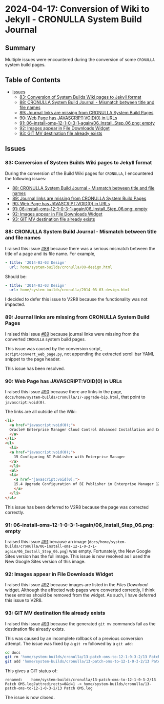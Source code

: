 # 2024-04-17: Conversion of Wiki to Jekyll - CRONULLA System Build Journal

## Summary

Multiple issues were encountered during the conversion of some `CRONULLA` system build pages.

## Table of Contents

* [Issues](#issues)
  * [83: Conversion of System Builds Wiki pages to Jekyll format](#83-conversion-of-system-builds-wiki-pages-to-jekyll-format)
  * [88: CRONULLA System Build Journal - Mismatch between title and file names](#88-cronulla-system-build-journal---mismatch-between-title-and-file-names)
  * [89: Journal links are missing from CRONULLA System Build Pages](#89-journal-links-are-missing-from-cronulla-system-build-pages)
  * [90: Web Page has JAVASCRIPT:VOID(0) in URLs](#90-web-page-has-javascriptvoid0-in-urls)
  * [91: 06-install-oms-12-1-0-3-1-again/06_Install_Step_06.png: empty](#91-06-install-oms-12-1-0-3-1-again06_install_step_06png-empty)
  * [92: Images appear in File Downloads Widget](#92-images-appear-in-file-downloads-widget)
  * [93: GIT MV destination file already exists](#93-git-mv-destination-file-already-exists)

## Issues

### 83: Conversion of System Builds Wiki pages to Jekyll format

During the conversion of the Build Wiki pages for `CRONULLA`, I encountered the following issues:

* [88: CRONULLA System Build Journal - Mismatch between title and file names](#88-cronulla-system-build-journal---mismatch-between-title-and-file-names)
* [89: Journal links are missing from CRONULLA System Build Pages](#89-journal-links-are-missing-from-cronulla-system-build-pages)
* [90: Web Page has JAVASCRIPT:VOID(0) in URLs](#90-web-page-has-javascriptvoid0-in-urls)
* [91: 06-install-oms-12-1-0-3-1-again/06_Install_Step_06.png: empty](#91-06-install-oms-12-1-0-3-1-again06_install_step_06png-empty)
* [92: Images appear in File Downloads Widget](#92-images-appear-in-file-downloads-widget)
* [93: GIT MV destination file already exists](#93-git-mv-destination-file-already-exists)

### 88: CRONULLA System Build Journal - Mismatch between title and file names

I raised this issue [#88](https://github.com/dfhawthorne/dfhawthorne.github.io/issues/88) because there was a serious mismatch between the title of a page and its file name. For example,

```yaml
- title: '2014-03-03 Design'
  url: home/system-builds/cronulla/00-design.html
```

Should be:

```yaml
- title: '2014-03-03 Design'
  url: home/system-builds/cronulla/2014-03-03-design.html
```

I decided to defer this issue to V2R8 because the functionality was not impacted.

### 89: Journal links are missing from CRONULLA System Build Pages

I raised this issue [#89](https://github.com/dfhawthorne/dfhawthorne.github.io/issues/89) because journal links were missing from the converted `CRONULLA` system build pages.

This issue was caused by the conversion script, `script/convert_web_page.py`, not appending the extracted scroll bar YAML snippet to the page header.

This issue has been resolved.

### 90: Web Page has JAVASCRIPT:VOID(0) in URLs

I raised this issue [#90](https://github.com/dfhawthorne/dfhawthorne.github.io/issues/90) because there are links in the page, `docs/home/system-builds/cronulla/17-upgrade-bip.html`, that point to `javascript:void(0)`.

The links are all outside of the Wiki:

```html
<li>
  <a href="javascript:void(0);">
  Oracle® Enterprise Manager Cloud Control Advanced Installation and Configuration Guide 12c Release 4 (12.1.0.4)
  </a>
</li>
<ul>
  <li>
  <a href="javascript:void(0);">
    15 Configuring BI Publisher with Enterprise Manager
  </a>
  </li>
  <ul>
  <li>
    <a href="javascript:void(0);">
    15.4 Upgrade Configuration of BI Publisher in Enterprise Manager 12c Release 4 (12.1.0.4)
    </a>
  </li>
</ul>
```

This issue has been deferred to V2R8 because the page was corrected correctly.

### 91: 06-install-oms-12-1-0-3-1-again/06_Install_Step_06.png: empty

I raised this issue [#91](https://github.com/dfhawthorne/dfhawthorne.github.io/issues/91) because an image (`docs/home/system-builds/cronulla/06-install-oms-12-1-0-3-1-again/06_Install_Step_06.png`) was empty. Fortunately, the New Google Sites version has the full image. This issue is now resolved as I used the New Google Sites version of this image.

### 92: Images appear in File Downloads Widget

I raised this issue [#92](https://github.com/dfhawthorne/dfhawthorne.github.io/issues/92) because images are listed in the _Files Download_ widget. Although the affected web pages were converted correctly, I think these entries should be removed from the widget. As such, I have deferred this issue to V2R8.

### 93: GIT MV destination file already exists

I raised this issue [#93](https://github.com/dfhawthorne/dfhawthorne.github.io/issues/93) because the generated `git mv` commands fail as the destination file already exists.

This was caused by an incomplete rollback of a previous conversion attempt. The issue was fixed by a `git rm` followed by a `git add`:

```bash
cd docs
git rm 'home/system-builds/cronulla/13-patch-oms-to-12-1-0-3-2/13 Patch OMS.log?attredirects=0&d=1'
git add 'home/system-builds/cronulla/13-patch-oms-to-12-1-0-3-2/13 Patch OMS.log'
```

This gives a GIT status of:

```text
renamed:    home/system-builds/cronulla/13-patch-oms-to-12-1-0-3-2/13 Patch OMS.log?attredirects=0&d=1 -> home/system-builds/cronulla/13-patch-oms-to-12-1-0-3-2/13 Patch OMS.log
```

The issue is now closed.
